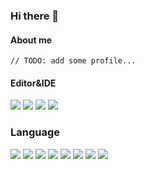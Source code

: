### Hi there 👋

#### About me
```
// TODO: add some profile...
```
#### Editor&IDE
[![](https://img.shields.io/badge/Editor-vim-019733?style=flat-square&logo=Vim)](https://www.vim.org/)
[![](https://img.shields.io/badge/Editor-NeoVim-51a143?style=flat-square&logo=Neovim)](https://www.neovim.io/)
[![](https://img.shields.io/badge/IDE-JetBrains-714587?style=flat-square&logo=JetBrains)](https://www.jetbrains.com/?from=puck)
[![](https://img.shields.io/badge/IDE-Visual%20Studio%20Code-blue?style=flat-square&logo=Visual-Studio-Code)](https://code.visualstudio.com/)
### Language
![](https://img.shields.io/badge/C-Noob-A8B9CC.svg?style=flat&logo=C)
![](https://img.shields.io/badge/C++-Noob-00599C.svg?style=flat&logo=c%2B%2B)
![](https://img.shields.io/badge/C%20Sharp-Noob-00599C.svg?style=flat&logo=C%20Sharp)
![](https://img.shields.io/badge/TypeScript-Noob-007acc?style=flat-square&logo=TypeScript)
![](https://img.shields.io/badge/Node.js-Noob-339933?style=flat-square&logo=Node.js)
![](https://img.shields.io/badge/Rust-SuperNoob-000?style=flat-square&logo=Rust)
![](https://img.shields.io/badge/Python-Shit-3776AB?style=flat-square&logo=Python)
![](https://img.shields.io/badge/PHP-Good-777BB4?style=flat-square&logo=PHP)
<!--
[![](https://img.shields.io/badge/-React-61DAFB?style=flat-square&logo=react&logoColor=ffffff)](https://reactjs.org/)
[![](https://img.shields.io/badge/-Docker-2496ED?style=flat-square&logo=Docker&logoColor=ffffff)](https://www.docker.com/)
[![](https://img.shields.io/badge/-Nginx-269539?style=flat-square&logo=Nginx&logoColor=ffffff)](https://nginx.org/)
[![](https://img.shields.io/badge/-Kubernetes-326CE5?style=flat-square&logo=Kubernetes&logoColor=ffffff)](https://kubernetes.io/)
**rozbo/rozbo** is a ✨ _special_ ✨ repository because its `README.md` (this file) appears on your GitHub profile.

Here are some ideas to get you started:

- 🔭 I’m currently working on ...
- 🌱 I’m currently learning ...
- 👯 I’m looking to collaborate on ...
- 🤔 I’m looking for help with ...
- 💬 Ask me about ...
- 📫 How to reach me: ...
- 😄 Pronouns: ...
- ⚡ Fun fact: ...
-->

